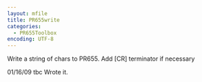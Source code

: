 ```yaml
---
layout: mfile
title: PR655write
categories:
  - PR655Toolbox
encoding: UTF-8
---
```


Write a string of chars to PR655. Add [CR] terminator if necessary

01/16/09    tbc   Wrote it.
